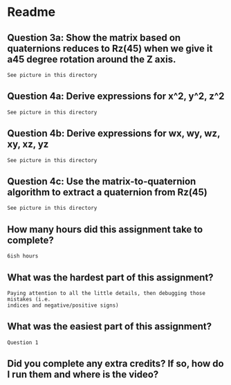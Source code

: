 
# Readme

## Question 3a: Show the matrix based on quaternions reduces to Rz(45) when we give it a45 degree rotation around the Z axis.
    See picture in this directory
## Question 4a: Derive expressions for x^2, y^2, z^2
    See picture in this directory
## Question 4b: Derive expressions for wx, wy, wz, xy, xz, yz
    See picture in this directory
## Question 4c: Use the matrix-to-quaternion algorithm to extract a quaternion from Rz(45)
    See picture in this directory
## How many hours did this assignment take to complete?
    6ish hours
## What was the hardest part of this assignment?
    Paying attention to all the little details, then debugging those mistakes (i.e. 
    indices and negative/positive signs)
## What was the easiest part of this assignment?
    Question 1
## Did you complete any extra credits?  If so, how do I run them and where is the video?

